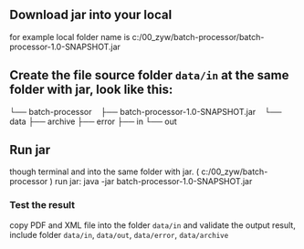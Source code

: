 ## Download jar into your local

for example local folder name is c:/00_zyw/batch-processor/batch-processor-1.0-SNAPSHOT.jar

## Create the file source folder `data/in` at the same  folder with jar, look like this:

└── batch-processor
    ├── batch-processor-1.0-SNAPSHOT.jar
    └── data
          ├── archive
          ├── error
          ├── in
          └── out

## Run jar

though terminal and into the same folder with jar. (  c:/00_zyw/batch-processor )
run jar:
  java -jar batch-processor-1.0-SNAPSHOT.jar

### Test the result

copy PDF and XML file into the folder `data/in` and validate the output result, include folder `data/in`, `data/out`, `data/error`, `data/archive`
